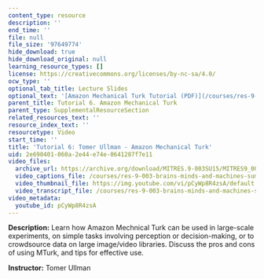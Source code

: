 ```yaml
---
content_type: resource
description: ''
end_time: ''
file: null
file_size: '97649774'
hide_download: true
hide_download_original: null
learning_resource_types: []
license: https://creativecommons.org/licenses/by-nc-sa/4.0/
ocw_type: ''
optional_tab_title: Lecture Slides
optional_text: '[Amazon Mechanical Turk Tutorial (PDF)](/courses/res-9-003-brains-minds-and-machines-summer-course-summer-2015/resources/mitres_9_003sum15_tut6)'
parent_title: Tutorial 6. Amazon Mechanical Turk
parent_type: SupplementalResourceSection
related_resources_text: ''
resource_index_text: ''
resourcetype: Video
start_time: ''
title: 'Tutorial 6: Tomer Ullman - Amazon Mechanical Turk'
uid: 2e690401-060a-2e44-e74e-0641287f7e11
video_files:
  archive_url: https://archive.org/download/MITRES.9-003SU15/MITRES9_003SU15_Tutorial_6_300k.mp4
  video_captions_file: /courses/res-9-003-brains-minds-and-machines-summer-course-summer-2015/6d2e457205bb551b9810af786ea544ff_pCyWp8R4zsA.vtt
  video_thumbnail_file: https://img.youtube.com/vi/pCyWp8R4zsA/default.jpg
  video_transcript_file: /courses/res-9-003-brains-minds-and-machines-summer-course-summer-2015/fe1ad4cb1c293ef71f45c67064c235a2_pCyWp8R4zsA.pdf
video_metadata:
  youtube_id: pCyWp8R4zsA
---
```


**Description:** Learn how Amazon Mechnical Turk can be used in large-scale experiments, on simple tasks involving perception or decision-making, or to crowdsource data on large image/video libraries. Discuss the pros and cons of using MTurk, and tips for effective use.

**Instructor:** Tomer Ullman

